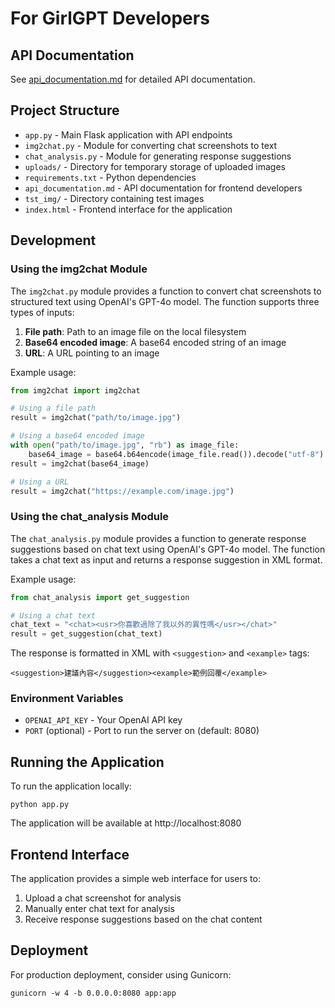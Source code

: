 # For GirlGPT Developers

## API Documentation

See [api_documentation.md](api_documentation.md) for detailed API documentation.

## Project Structure

- `app.py` - Main Flask application with API endpoints
- `img2chat.py` - Module for converting chat screenshots to text
- `chat_analysis.py` - Module for generating response suggestions
- `uploads/` - Directory for temporary storage of uploaded images
- `requirements.txt` - Python dependencies
- `api_documentation.md` - API documentation for frontend developers
- `tst_img/` - Directory containing test images
- `index.html` - Frontend interface for the application

## Development

### Using the img2chat Module

The `img2chat.py` module provides a function to convert chat screenshots to structured text using OpenAI's GPT-4o model. The function supports three types of inputs:

1. **File path**: Path to an image file on the local filesystem
2. **Base64 encoded image**: A base64 encoded string of an image
3. **URL**: A URL pointing to an image

Example usage:

```python
from img2chat import img2chat

# Using a file path
result = img2chat("path/to/image.jpg")

# Using a base64 encoded image
with open("path/to/image.jpg", "rb") as image_file:
    base64_image = base64.b64encode(image_file.read()).decode("utf-8")
result = img2chat(base64_image)

# Using a URL
result = img2chat("https://example.com/image.jpg")
```

### Using the chat_analysis Module

The `chat_analysis.py` module provides a function to generate response suggestions based on chat text using OpenAI's GPT-4o model. The function takes a chat text as input and returns a response suggestion in XML format.

Example usage:

```python
from chat_analysis import get_suggestion

# Using a chat text
chat_text = "<chat><usr>你喜歡過除了我以外的異性嗎</usr></chat>"
result = get_suggestion(chat_text)
```

The response is formatted in XML with `<suggestion>` and `<example>` tags:

```
<suggestion>建議內容</suggestion><example>範例回覆</example>
```

### Environment Variables

- `OPENAI_API_KEY` - Your OpenAI API key
- `PORT` (optional) - Port to run the server on (default: 8080)

## Running the Application

To run the application locally:

```
python app.py
```

The application will be available at http://localhost:8080

## Frontend Interface

The application provides a simple web interface for users to:

1. Upload a chat screenshot for analysis
2. Manually enter chat text for analysis
3. Receive response suggestions based on the chat content

## Deployment

For production deployment, consider using Gunicorn:

```
gunicorn -w 4 -b 0.0.0.0:8080 app:app
```
